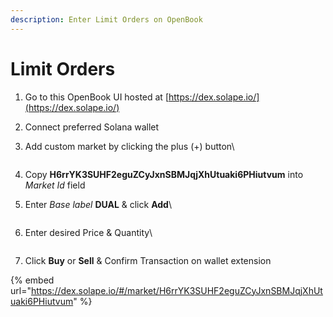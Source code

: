 ```yaml
---
description: Enter Limit Orders on OpenBook
---
```


# Limit Orders

1. Go to this OpenBook UI hosted at [https://dex.solape.io/](https://dex.solape.io/)
2. Connect preferred Solana wallet
3.  Add custom market by clicking the plus (+) button\


    <figure><img src="https://lh5.googleusercontent.com/iUI0iJQhqI_3Or_eb48BSvl67lzssMuWG_Lkbj2LpQ4AHWdbDYDnMTi0e8qjAOUTItTbQ9JvhE9V1X85-jSWLgxGqO5G77YV-h3fQza1ngy2Z1e1qZkj6S0-fLKfDo1-2MtvY-vVBw4TI-Jvbi1xgsM" alt=""><figcaption></figcaption></figure>
4. Copy **H6rrYK3SUHF2eguZCyJxnSBMJqjXhUtuaki6PHiutvum** into _Market Id_ field&#x20;
5.  Enter _Base label_ **DUAL** & click **Add**\


    <figure><img src="https://lh5.googleusercontent.com/bMwhCC4YjdWEshcmlYuHbyhSBqo2g3-CUykmhZJbbIZiHYR5fVSBdjHrUD0GGo-w_AKIbzr4H05HN30DBHdDw-bjicOqWrzRCX2hH7ezpbz1AIleb57y38VecXUIEyG8xWQlGsS9rUWNIJsr1lcu51k" alt=""><figcaption></figcaption></figure>
6.  Enter desired Price & Quantity\


    <figure><img src="https://lh4.googleusercontent.com/YNhZrpdmokfq3lISoIhq0_sX0_-L4p1uwa1TG9uhmWcIVbnVl8aluK_EqVtrnNlvJLJrdQZUxTVUBkIymA_LDSlamEW_3tVc-YZSPZCrA3q-zKt2E6sFfXR2RH35nO1RZizBL9vyr5mTknB9nhr4VOU" alt=""><figcaption></figcaption></figure>
7. Click **Buy** or **Sell** & Confirm Transaction on wallet extension

{% embed url="https://dex.solape.io/#/market/H6rrYK3SUHF2eguZCyJxnSBMJqjXhUtuaki6PHiutvum" %}
